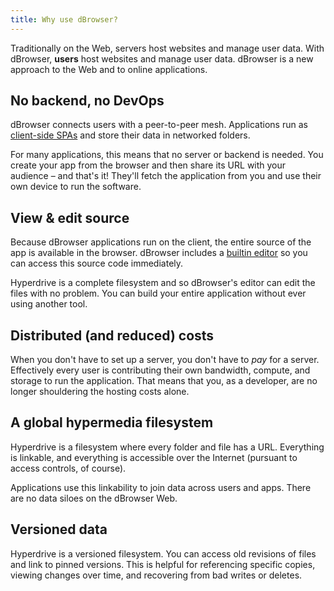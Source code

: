 ```yaml
---
title: Why use dBrowser?
---
```


Traditionally on the Web, servers host websites and manage user data. With dBrowser, **users** host websites and manage user data. dBrowser is a new approach to the Web and to online applications.

## No backend, no DevOps

dBrowser connects users with a peer-to-peer mesh. Applications run as [client-side SPAs](https://en.wikipedia.org/wiki/Single-page_application) and store their data in networked folders.

For many applications, this means that no server or backend is needed. You create your app from the browser and then share its URL with your audience – and that's it! They'll fetch the application from you and use their own device to run the software.

## View & edit source

Because dBrowser applications run on the client, the entire source of the app is available in the browser. dBrowser includes a [builtin editor](beginner/using-the-editor.md) so you can access this source code immediately.

Hyperdrive is a complete filesystem and so dBrowser's editor can edit the files with no problem. You can build your entire application without ever using another tool.

## Distributed (and reduced) costs

When you don't have to set up a server, you don't have to _pay_ for a server. Effectively every user is contributing their own bandwidth, compute, and storage to run the application. That means that you, as a developer, are no longer shouldering the hosting costs alone.

## A global hypermedia filesystem

Hyperdrive is a filesystem where every folder and file has a URL. Everything is linkable, and everything is accessible over the Internet (pursuant to access controls, of course).

Applications use this linkability to join data across users and apps. There are no data siloes on the dBrowser Web.

## Versioned data

Hyperdrive is a versioned filesystem. You can access old revisions of files and link to pinned versions. This is helpful for referencing specific copies, viewing changes over time, and recovering from bad writes or deletes.
